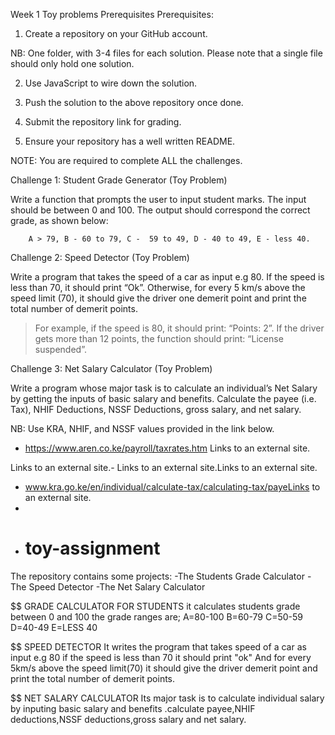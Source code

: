 

Week 1 Toy problems Prerequisites
Prerequisites: 

1. Create a repository on your GitHub account. 

NB: One folder, with 3-4 files for each solution. Please note that a single file should only hold one solution.

2. Use JavaScript to wire down the solution.

3. Push the solution to the above repository once done.

4. Submit the repository link for grading.

5. Ensure your repository has a well written README.

NOTE: You are required to complete ALL the challenges.

 

Challenge 1: Student Grade Generator (Toy Problem)

Write a function that prompts the user to input student marks. The input should be between 0 and 100. The output should correspond the correct grade, as shown below: 

        A > 79, B - 60 to 79, C -  59 to 49, D - 40 to 49, E - less 40.

 

Challenge 2: Speed Detector (Toy Problem)

Write a program that takes the speed of a car as input e.g 80. If the speed is less than 70, it should print “Ok”. Otherwise, for every 5 km/s above the speed limit (70), it should give the driver one demerit point and print the total number of demerit points.

   > For example, if the speed is 80, it should print: “Points: 2”. If the driver gets more than 12 points, the function should print: “License suspended”.

 

Challenge 3: Net Salary Calculator (Toy Problem)

Write a program whose major task is to calculate an individual’s Net Salary by getting the inputs of basic salary and benefits. Calculate the payee (i.e. Tax), NHIF Deductions, NSSF Deductions, gross salary, and net salary. 

NB: Use KRA, NHIF, and NSSF values provided in the link below.

- https://www.aren.co.ke/payroll/taxrates.htm Links to an external site.

Links to an external site.-  Links to an external site.Links to an external site.

- www.kra.go.ke/en/individual/calculate-tax/calculating-tax/payeLinks to an external site.
-
- # toy-assignment
The repository contains some projects:
-The Students Grade Calculator
-The Speed Detector
-The Net Salary Calculator

$$ GRADE CALCULATOR FOR STUDENTS
it calculates students grade between 0 and 100
the grade ranges are;
A=80-100
B=60-79
C=50-59
D=40-49
E=LESS 40

$$ SPEED DETECTOR
It writes the program that takes speed of a car as input e.g 80
if the speed is less than 70 it should print "ok"
And for every 5km/s above the speed limit(70) it should give  the driver demerit point and print the total number of demerit points.

$$ NET SALARY CALCULATOR
Its major task is to calculate individual salary by inputing basic salary and benefits
.calculate payee,NHIF deductions,NSSF deductions,gross salary and net salary.
